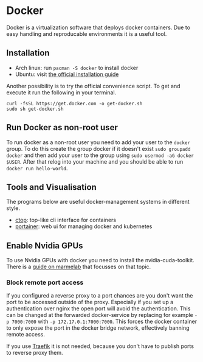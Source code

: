 # Docker

Docker is a virtualization software that deploys docker containers.
Due to easy handling and reproducable environments it is a useful tool.

## Installation

- Arch linux: run `pacman -S docker` to install docker
- Ubuntu: visit [the official installation guide](https://docs.docker.com/engine/install/ubuntu/)

Another possibility is to try the official convenience script.
To get and execute it run the following in your terminal.

```shell
curl -fsSL https://get.docker.com -o get-docker.sh
sudo sh get-docker.sh
```

## Run Docker as non-root user

To run docker as a non-root user you need to add your user to the `docker` group.
To do this create the group docker if it doesn't exist `sudo groupadd docker`
and then add your user to the group using `sudo usermod -aG docker $USER`.
After that relog into your machine and you should be able to run
`docker run hello-world`.

## Tools and Visualisation

The programs below are useful docker-management systems in different style.

- [ctop](https://github.com/bcicen/ctop): top-like cli interface for containers
- [portainer](./docker-images/portainer.md): web ui for managing docker and kubernetes

## Enable Nvidia GPUs

To use Nvidia GPUs with docker you need to install the nvidia-cuda-toolkit.
There is a [guide on marmelab](https://marmelab.com/blog/2018/03/21/using-nvidia-gpu-within-docker-container.html)
that focusses on that topic.

### Block remote port access

If you configured a reverse proxy to a port chances are you don't want the port
to be accessed outside of the proxy.
Especially if you set up a authentication over nginx the open port will avoid
the authentication.
This can be changed at the forwarded docker-service by replacing for example
`-p 7000:7000` with `-p 172.17.0.1:7000:7000`.
This forces the docker container to only expose the port in the docker bridge
network, effectively banning remote access.

If you use [Traefik](./traefik.md) it is not needed, because you don't have to
publish ports to reverse proxy them.
